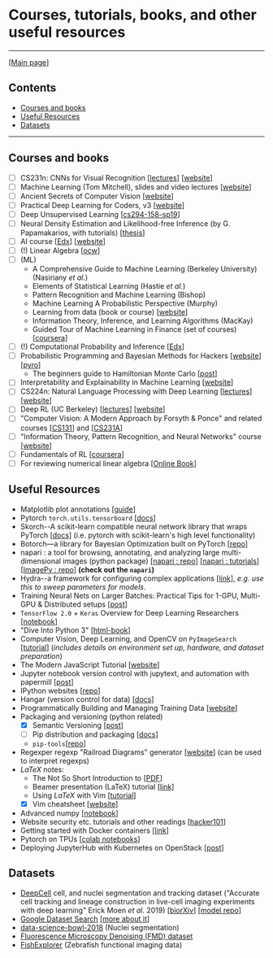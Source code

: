 # Courses, tutorials, books, and other useful resources
---
[[Main page](README.md)]
## Contents
- [Courses and books](#courses-and-books)
- [Useful Resources](#useful-resources)
- [Datasets](#datasets)

---
## Courses and books
* [ ] CS231n: CNNs for Visual Recognition [[lectures](https://www.youtube.com/playlist?list=PL3FW7Lu3i5JvHM8ljYj-zLfQRF3EO8sYv)] [[website](http://cs231n.stanford.edu)]
* [ ] Machine Learning (Tom Mitchell), slides and video lectures [[website](http://www.cs.cmu.edu/~tom/10701_sp11/lectures.shtml)]
* [ ] Ancient Secrets of Computer Vision [[website](https://pjreddie.com/courses/computer-vision/)]
* [ ] Practical Deep Learning for Coders, v3 [[website](https://course.fast.ai)]
* [ ] Deep Unsupervised Learning [[cs294-158-sp19](https://sites.google.com/view/berkeley-cs294-158-sp19/home)]
* [ ] Neural Density Estimation and Likelihood-free Inference (by G. Papamakarios, with tutorials) [[thesis](https://arxiv.org/abs/1910.13233)]
* [ ] AI course 
[[Edx](https://courses.edx.org/courses/BerkeleyX/CS188.1x-4/1T2015/course/)]
[[website](http://ai.berkeley.edu/lecture_videos.html)]
* [ ] (!) Linear Algebra
[[ocw](https://ocw.mit.edu/courses/mathematics/18-06-linear-algebra-spring-2010/video-lectures/)]
* [ ] (ML)
  - A Comprehensive Guide to Machine Learning (Berkeley University) (Nasiriany _et al._)
  - Elements of Statistical Learning (Hastie *et al.*)
  - Pattern Recognition and Machine Learning (Bishop)
  - Machine Learning A Probabilistic Perspective (Murphy)
  - Learning from data (book or course)
  [[website](https://work.caltech.edu/lectures.html#lectures)]
  - Information Theory, Inference, and Learning Algorithms (MacKay)
  - Guided Tour of Machine Learning in Finance (set of courses)
  [[coursera](https://www.coursera.org/learn/guided-tour-machine-learning-finance/home/welcome)]
* [ ] (!) Computational Probability and Inference
[[Edx](https://courses.edx.org/courses/course-v1:MITx+6.008.1x+3T2016/wiki/MITx.6.008.1x.3T2016/)]
* [ ] Probabilistic Programming and Bayesian Methods for Hackers
[[website](https://github.com/CamDavidsonPilon/Probabilistic-Programming-and-Bayesian-Methods-for-Hackers)]
[[pyro](http://pyro.ai/examples/dmm.html)]
  - The beginners guide to Hamiltonian Monte Carlo
  [[post](https://bayesianbrad.github.io/posts/2019_hmc.html)]
* [ ] Interpretability and Explainability in Machine Learning
[[website](https://interpretable-ml-class.github.io)]
* [ ] CS224n: Natural Language Processing with Deep Learning
[[lectures](https://www.youtube.com/playlist?list=PLoROMvodv4rOhcuXMZkNm7j3fVwBBY42z)]
[[website](http://web.stanford.edu/class/cs224n/)]
* [ ] Deep RL (UC Berkeley)
[[lectures](https://www.youtube.com/playlist?list=PLkFD6_40KJIwhWJpGazJ9VSj9CFMkb79A&app=desktop)]
[[website](http://rail.eecs.berkeley.edu/deeprlcourse/)]
* [ ] "Computer Vision: A Modern Approach by Forsyth & Ponce" and related courses
[[CS131](http://vision.stanford.edu/teaching/cs131_fall1920/syllabus.html)] and
[[CS231A](http://web.stanford.edu/class/cs231a/course_notes.html)]
* [ ] "Information Theory, Pattern Recognition, and Neural Networks" course
[[website](http://www.inference.org.uk/itprnn_lectures/)]
* [ ] Fundamentals of RL [[coursera](https://www.coursera.org/learn/fundamentals-of-reinforcement-learning)]
* [ ] For reviewing numerical linear algebra
[[Online Book](https://github.com/fastai/numerical-linear-algebra/blob/master/README.md)]

## Useful Resources
* Matplotlib plot annotations [[guide](https://matplotlib.org/3.1.1/tutorials/text/annotations.html#plotting-guide-annotation)]
* Pytorch `torch.utils.tensorboard`
[[docs](https://pytorch.org/docs/stable/tensorboard.html)]
* Skorch--A scikit-learn compatible neural network library that wraps PyTorch 
[[docs](https://skorch.readthedocs.io/)] (i.e. pytorch with scikit-learn's high level functionality)
* Botorch—a library for Bayesian Optimization built on PyTorch [[repo](https://github.com/pytorch/botorch)]
* napari : a tool for browsing, annotating, and analyzing large multi-dimensional images (python package)
[[napari : repo](https://github.com/napari/napari)]
[[napari : tutorials](http://napari.org)]
[[ImagePy : repo](https://github.com/Image-Py/imagepy/)]
__(check out the `napari`)__
* Hydra--a framework for configuring complex applications [[link](https://cli.dev/docs/intro)], _e.g. use this to sweep parameters for models_.
* Training Neural Nets on Larger Batches: Practical Tips for 1-GPU, Multi-GPU & Distributed setups
[[post](https://medium.com/huggingface/training-larger-batches-practical-tips-on-1-gpu-multi-gpu-distributed-setups-ec88c3e51255)]
* `TensorFlow 2.0` + `Keras` Overview for Deep Learning Researchers
[[notebook](https://colab.research.google.com/drive/1UCJt8EYjlzCs1H1d1X0iDGYJsHKwu-NO#scrollTo=zoDjozMFREDU)]
* "Dive Into Python 3"
[[html-book](https://diveintopython3.problemsolving.io/index.html)]
* Computer Vision, Deep Learning, and OpenCV on `PyImageSearch`
[[tutorial](https://www.pyimagesearch.com/start-here/)] (_includes details on environment set up, hardware, and dataset preparation_)
* The Modern JavaScript Tutorial [[website](https://javascript.info)]
* Jupyter notebook version control with jupytext, and automation with papermill
[[post](https://medium.com/capital-fund-management/automated-reports-with-jupyter-notebooks-using-jupytext-and-papermill-619e60c37330)]
* IPython websites
[[repo](https://github.com/stephenslab/ipynb-website)]
* Hangar (version control for data)
[[docs](https://hangar-py.readthedocs.io/en/latest/readme.html)]
* Programmatically Building and Managing Training Data
[[website](https://www.snorkel.org)]
* Packaging and versioning (python related)
  * [x] Semantic Versioning [[post](https://semver.org)]
  * [ ] Pip distribution and packaging
  [[docs](https://packaging.python.org/guides/distributing-packages-using-setuptools/#choosing-a-versioning-scheme)]
  * `pip-tools`[[repo](https://github.com/jazzband/pip-tools)]
* Regexper regexp "Railroad Diagrams" generator
[[website](https://regexper.com)] (can be used to interpret regexps)
* _LaTeX_ notes:
  * The Not So Short Introduction to  [[PDF](https://tobi.oetiker.ch/lshort/lshort.pdf)]
  * Beamer presentation (LaTeX) tutorial
  [[link](https://www.overleaf.com/learn/latex/Beamer_Presentations:_A_Tutorial_for_Beginners_(Part_1)—Getting_Started)]
  * Using _LaTeX_ with Vim
  [[tutorial](https://castel.dev/post/lecture-notes-1/)]
  * [x] Vim cheatsheet [[website](https://vim.rtorr.com)]
* Advanced numpy [[notebook](https://nbviewer.jupyter.org/github/vlad17/np-learn/blob/master/presentation.ipynb)]
* Website security etc. tutorials and other readings
[[hacker101](https://www.hacker101.com/resources)]
* Getting started with Docker containers [[link](https://docs.docker.com/get-started/)]
* Pytorch on TPUs [[colab notebooks](https://github.com/pytorch/xla)]
* Deploying JupyterHub with Kubernetes on OpenStack
[[post](https://blog.jupyter.org/how-to-deploy-jupyterhub-with-kubernetes-on-openstack-f8f6120d4b1)]

## Datasets
* [DeepCell](http://deepcell.org/data) cell, and nuclei segmentation and tracking dataset 
("Accurate cell tracking and lineage construction in live-cell imaging experiments with deep learning" Erick Moen _et al._ 2019) [[biorXiv](https://www.biorxiv.org/content/10.1101/803205v2)]
[[model repo](https://github.com/vanvalenlab/deepcell-tf)]
* [Google Dataset Search](https://toolbox.google.com/datasetsearch) [[more about it](https://ai.google/tools/#datasets)]
* [data-science-bowl-2018](https://www.kaggle.com/c/data-science-bowl-2018/data) (Nuclei segmentation)
* [Fluorescence Microscopy Denoising (FMD) dataset](https://github.com/bmmi/denoising-fluorescence)
* [FishExplorer](https://github.com/xiuyechen/fishexplorer) (Zebrafish functional imaging data)
